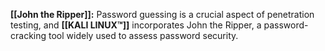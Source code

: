 **[[John the Ripper]]:** Password guessing is a crucial aspect of penetration testing, and **[[KALI LINUX™]]** incorporates John the Ripper, a password-cracking tool widely used to assess password security.